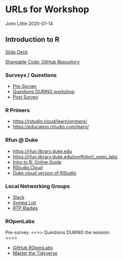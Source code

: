 URLs for Workshop
================
John Little
2020-01-14

## Introduction to R

[Slide Deck](https://rfun.library.duke.edu/intro2r/slides)

[Shareable Code: GitHub
Repository](https://github.com/libjohn/intro2r-code)

### Surveys / Questions

  - [Pre-Survey](https://forms.gle/2TFpaLbB6KSXGhsi9)
  - [Questions DURING
    workshop](https://docs.google.com/document/d/1bToe1XxULs_VJYMXVBJ-Fk5AJRHVRyOxQ3PVnYVe3jg/edit?usp=sharing)
  - [Post Survey](https://forms.gle/eB6SeDbCFRTmR8tq6)

### R Primers

  - <https://rstudio.cloud/learn/primers/>
  - <https://education.rstudio.com/learn/>

### Rfun @ Duke

  - <https://rfun.library.duke.edu>
  - <https://rfun.library.duke.edu/portfolio/r_open_labs>
  - [Intro to R: Online Guide](https://rfun.library.duke.edu/intro2r)
  - [RStudio.Cloud](https://RStudio.cloud)
  - [Duke cloud version of
    RStudio](https://vm-manage.oit.duke.edu/containers/rstudio)

### Local Networking Groups

  - [Slack](https://ropenlabs.slack.com)  
  - [Sympa List](https://lists.duke.edu/sympa/info/ropenlabs)
  - [RTP Rladies](https://www.meetup.com/rladies-rtp/events/)

### ROpenLabs

Pre-survey: \<\<\>\> Questions DURING the session:  
\<\<\>\>

  - [GitHub ROpenLabs](https://github.com/libjohn/ropenlabs)
  - [Master the
    Tidyverse](https://github.com/rstudio/master-the-tidyverse)
